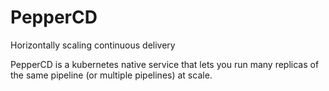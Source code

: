 # PepperCD
Horizontally scaling continuous delivery

PepperCD is a kubernetes native service that lets you run many replicas of the same pipeline (or multiple pipelines) at scale.